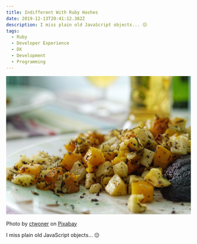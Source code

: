 ```yaml
---
title: Indifferent With Ruby Hashes
date: 2019-12-13T20:41:12.382Z
description: I miss plain old JavaScript objects... 😔
tags:
  - Ruby
  - Developer Experience
  - DX
  - Development
  - Programming
---
```


![Photo by ctwoner on Pixabay](./hero-image.jpg)

<figcaption>
  Photo by <a href="https://pixabay.com/photos/root-potato-hash-healthy-vegetable-1112017/">ctwoner</a> on <a href="https://pixabay.com/">Pixabay</a>
</figcaption>

I miss plain old JavaScript objects... 😔
